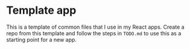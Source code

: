 # Template app

This is a template of common files that I use in my React apps. Create a repo from this template and follow the steps in `TODO.md` to use this as a starting point for a new app.
